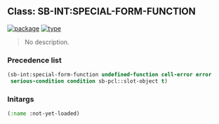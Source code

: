 ## Class: SB-INT:SPECIAL-FORM-FUNCTION
[![package](https://img.shields.io/badge/Package-SB--INT-5f9ea0.svg?style=social&colorA=999999)](../) [![type](https://img.shields.io/badge/Type-Class-5f9ea0.svg?style=social&colorA=999999)](../#class) 

> No description.

### Precedence list
```cl
(sb-int:special-form-function undefined-function cell-error error
 serious-condition condition sb-pcl::slot-object t)
```
### Initargs
```cl
(:name :not-yet-loaded)
```
